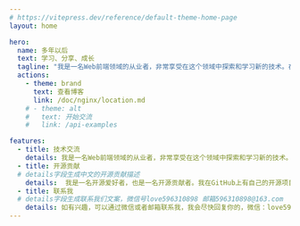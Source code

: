 ```yaml
---
# https://vitepress.dev/reference/default-theme-home-page
layout: home

hero:
  name: 多年以后
  text: 学习、分享、成长
  tagline: "我是一名Web前端领域的从业者，非常享受在这个领域中探索和学习新的技术。在这个过程中，我也积累了一些经验和方法，希望能够和更多的同行进行交流和分享。"
  actions:
    - theme: brand
      text: 查看博客
      link: /doc/nginx/location.md
    # - theme: alt
    #   text: 开始交流
    #   link: /api-examples

features:
  - title: 技术交流
    details: 我是一名Web前端领域的从业者，非常享受在这个领域中探索和学习新的技术。在这个过程中，我也积累了一些经验和方法，希望能够和更多的同行进行交流和分享。
  - title: 开源贡献
  # details字段生成中文的开源贡献描述
    details:  我是一名开源爱好者，也是一名开源贡献者。我在GitHub上有自己的开源项目，也参与了一些开源项目的维护和贡献。我希望能够和更多的开源爱好者一起交流和分享。
  - title: 联系我
  # details字段生成联系我们文案，微信号love596310898 邮箱596310898@163.com 
    details: 如有兴趣，可以通过微信或者邮箱联系我，我会尽快回复你的，微信：love596310898，  邮箱：596310898@163.com， 电话：13545050459，期待和你的交流。
---
```


